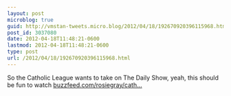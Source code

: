 ```yaml
---
layout: post
microblog: true
guid: http://vmstan-tweets.micro.blog/2012/04/18/192670920396115968.html
post_id: 3037080
date: 2012-04-18T11:48:21-0600
lastmod: 2012-04-18T11:48:21-0600
type: post
url: /2012/04/18/192670920396115968.html
---
```

So the Catholic League wants to take on The Daily Show, yeah, this should be fun to watch <a href="http://www.buzzfeed.com/rosiegray/catholic-league-promises-to-mobilize-religious-g">buzzfeed.com/rosiegray/cath…</a>

